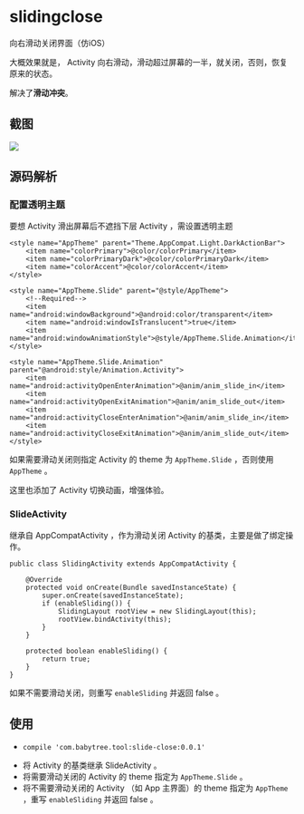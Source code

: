 # slidingclose
向右滑动关闭界面（仿iOS）


大概效果就是， Activity 向右滑动，滑动超过屏幕的一半，就关闭，否则，恢复原来的状态。

解决了**滑动冲突**。

## 截图
![](https://raw.githubusercontent.com/wangchenyan/slidingclose/master/art/screenshot.gif)

## 源码解析
### 配置透明主题
要想 Activity 滑出屏幕后不遮挡下层 Activity ，需设置透明主题
```
<style name="AppTheme" parent="Theme.AppCompat.Light.DarkActionBar">
    <item name="colorPrimary">@color/colorPrimary</item>
    <item name="colorPrimaryDark">@color/colorPrimaryDark</item>
    <item name="colorAccent">@color/colorAccent</item>
</style>

<style name="AppTheme.Slide" parent="@style/AppTheme">
    <!--Required-->
    <item name="android:windowBackground">@android:color/transparent</item>
    <item name="android:windowIsTranslucent">true</item>
    <item name="android:windowAnimationStyle">@style/AppTheme.Slide.Animation</item>
</style>

<style name="AppTheme.Slide.Animation" parent="@android:style/Animation.Activity">
    <item name="android:activityOpenEnterAnimation">@anim/anim_slide_in</item>
    <item name="android:activityOpenExitAnimation">@anim/anim_slide_out</item>
    <item name="android:activityCloseEnterAnimation">@anim/anim_slide_in</item>
    <item name="android:activityCloseExitAnimation">@anim/anim_slide_out</item>
</style>
```
如果需要滑动关闭则指定 Activity 的 theme 为 `AppTheme.Slide` ，否则使用 `AppTheme` 。

这里也添加了 Activity 切换动画，增强体验。


### SlideActivity
继承自 AppCompatActivity ，作为滑动关闭 Activity 的基类，主要是做了绑定操作。
```
public class SlidingActivity extends AppCompatActivity {

    @Override
    protected void onCreate(Bundle savedInstanceState) {
        super.onCreate(savedInstanceState);
        if (enableSliding()) {
            SlidingLayout rootView = new SlidingLayout(this);
            rootView.bindActivity(this);
        }
    }

    protected boolean enableSliding() {
        return true;
    }
}
```
如果不需要滑动关闭，则重写 `enableSliding` 并返回 false 。

## 使用
-     compile 'com.babytree.tool:slide-close:0.0.1'
 
- 将 Activity 的基类继承 SlideActivity 。
- 将需要滑动关闭的 Activity 的 theme 指定为 `AppTheme.Slide` 。
- 将不需要滑动关闭的 Activity （如 App 主界面）的 theme 指定为 `AppTheme` ，重写 `enableSliding` 并返回 false 。

